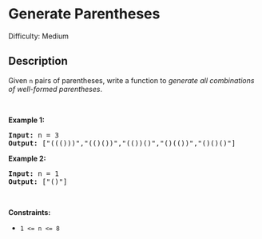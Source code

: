 # Generate Parentheses

Difficulty: Medium
## Description
<p>Given <code>n</code> pairs of parentheses, write a function to <em>generate all combinations of well-formed parentheses</em>.</p>
<p> </p>
<p><strong class="example">Example 1:</strong></p>
<pre><strong>Input:</strong> n = 3
<strong>Output:</strong> ["((()))","(()())","(())()","()(())","()()()"]
</pre>
<p><strong class="example">Example 2:</strong></p>
<pre><strong>Input:</strong> n = 1
<strong>Output:</strong> ["()"]
</pre>
<p> </p>
<p><strong>Constraints:</strong></p>
<ul>
<li><code>1 &lt;= n &lt;= 8</code></li>
</ul>

